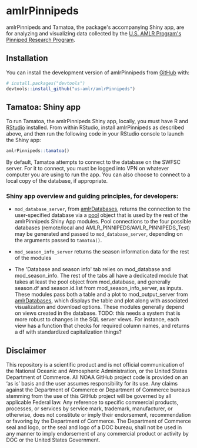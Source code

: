 # amlrPinnipeds

<!-- badges: start -->

<!-- badges: end -->

amlrPinnipeds and Tamatoa, the package's accompanying Shiny app, are for analyzing and visualizing data collected by the [U.S. AMLR Program's](https://www.fisheries.noaa.gov/about/antarctic-ecosystem-research-division-southwest-fisheries-science-center) [Pinniped Research Program](https://www.fisheries.noaa.gov/international/science-data/pinniped-research-antarctic).

## Installation

You can install the development version of amlrPinnipeds from [GitHub](https://github.com/) with:

``` r
# install.packages("devtools")
devtools::install_github("us-amlr/amlrPinnipeds")
```

## Tamatoa: Shiny app

To run Tamatoa, the amlrPinnipeds Shiny app, locally, you must have R and [RStudio](https://www.rstudio.com/products/rstudio/download/#download) installed. From within RStudio, install amlrPinnipeds as described above, and then run the following code in your RStudio console to launch the Shiny app:

``` r
amlrPinnipeds::tamatoa()
```

By default, Tamatoa attempts to connect to the database on the SWFSC server. For it to connect, you must be logged into VPN on whatever computer you are using to run the app. You can also choose to connect to a local copy of the database, if appropriate.

### Shiny app overview and guiding principles, for developers:

* `mod_database_server`, from [amlrDatabases](https://github.com/us-amlr/amlrDatabases), returns the connection to the user-specified database via a [pool](https://github.com/rstudio/pool) object that is used by the rest of the amlrPinnipeds Shiny App modules. Pool connections to the four possible databases (remote/local and AMLR_PINNIPEDS/AMLR_PINNIPEDS_Test) may be generated and passed to `mod_database_server`, depending on the arguments passed to `tamatoa()`. 

* `mod_season_info_server` returns the season information data for the rest of the modules

* The 'Database and season info' tab relies on mod_database and mod_season_info. The rest of the tabs all have a dedicated module that takes at least the pool object from mod_database, and generally season.df and season.id.list from mod_season_info_server, as inputs. These modules pass both a table and a plot to mod_output_server from  [amlrDatabases](https://github.com/us-amlr/amlrDatabases), which displays the table and plot along with associated visualization and download options. These modules generally depend on views created in the database.
TODO: this needs a system that is more robust to changes in the SQL server views. For instance, each view has a function that checks for required column names, and returns a df with standardized capitalization things?

## Disclaimer

This repository is a scientific product and is not official communication of the National Oceanic and Atmospheric Administration, or the United States Department of Commerce. All NOAA GitHub project code is provided on an ‘as is’ basis and the user assumes responsibility for its use. Any claims against the Department of Commerce or Department of Commerce bureaus stemming from the use of this GitHub project will be governed by all applicable Federal law. Any reference to specific commercial products, processes, or services by service mark, trademark, manufacturer, or otherwise, does not constitute or imply their endorsement, recommendation or favoring by the Department of Commerce. The Department of Commerce seal and logo, or the seal and logo of a DOC bureau, shall not be used in any manner to imply endorsement of any commercial product or activity by DOC or the United States Government.
